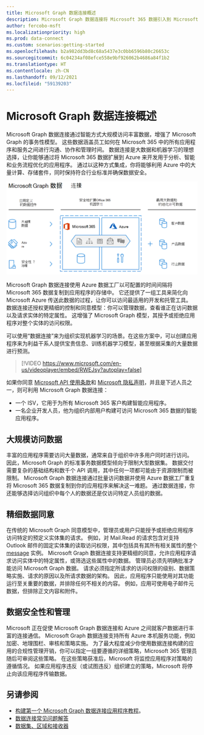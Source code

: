 ```yaml
---
title: Microsoft Graph 数据连接概述
description: Microsoft Graph 数据连接将 Microsoft 365 数据引入到 Microsoft Azure 中，让你能够获取最佳的开发和托管工具来处理此数据。
author: fercobo-msft
ms.localizationpriority: high
ms.prod: data-connect
ms.custom: scenarios:getting-started
ms.openlocfilehash: b2a982dd3bd8c68a5437e3c0bb6596b80c26653c
ms.sourcegitcommit: 6c04234af08efce558e9bf926062b4686a84f1b2
ms.translationtype: HT
ms.contentlocale: zh-CN
ms.lasthandoff: 09/12/2021
ms.locfileid: "59139203"
---
```

# <a name="overview-of-microsoft-graph-data-connect"></a>Microsoft Graph 数据连接概述

Microsoft Graph 数据连接通过智能方式大规模访问丰富数据，增强了 Microsoft Graph 的事务性模型。 这些数据涵盖员工如何在 Microsoft 365 中的所有应用程序和服务之间进行沟通、协作和管理时间。 数据连接是大数据和机器学习的理想选择，让你能够通过将 Microsoft 365 数据扩展到 Azure 来开发用于分析、智能和业务流程优化的应用程序。 通过以这种方式集成，你将能够利用 Azure 中的大量计算、存储套件，同时保持符合行业标准并确保数据安全。

![图像显示在 Azure 云中的 Microsoft 365 数据和输出数据之间应用的数据控制。](images/data-connect-mgdc-capabilities.png)

Microsoft Graph 数据连接使用 Azure 数据工厂以可配置的时间间隔将 Microsoft 365 数据复制到应用程序的存储中。 它还提供了一组工具来简化向 Microsoft Azure 传送此数据的过程，让你可以访问最适用的开发和托管工具。 数据连接还授权更精细的控制和同意模型：你可以管理数据，查看谁正在访问数据以及请求实体的特定属性。 这增强了 Microsoft Graph 模型，其授予或拒绝应用程序对整个实体的访问权限。

可以使用“数据连接”来为组织实现机器学习的场景。在这些方案中，可以创建应用程序来为利益干系人提供宝贵信息、训练机器学习模型，甚至根据采集的大量数据进行预测。

<!--<iframe class="video-iframe" style="width: 960px; height: 540px;" frameborder="0" allowfullscreen="true" src="https://www.microsoft.com/en-us/videoplayer/embed/RWEJsy?autoplay=false"> </iframe>-->

> [!VIDEO https://www.microsoft.com/en-us/videoplayer/embed/RWEJsy?autoplay=false]

如果你同意 [Microsoft API 使用条款](/legal/microsoft-apis/terms-of-use?context=/graph/context)和 [Microsoft 隐私声明](https://go.microsoft.com/fwlink/p/?LinkId=123161)，并且是下述人员之一，则可利用 Microsoft Graph 数据连接：

- 一个 ISV，它用于为所有 Microsoft 365 客户构建智能应用程序。
- 一名企业开发人员，他为组织内部用户构建可访问 Microsoft 365 数据的智能应用程序。

## <a name="access-to-data-at-scale"></a>大规模访问数据

丰富的应用程序需要访问大量数据，通常来自于组织中许多用户同时进行访问。 因此，Microsoft Graph 的标准事务数据模型倾向于限制大型数据集。 数据交付需要复杂的基础结构和数千个 API 调用，其中任何一项都可能由于资源限制而被限制。 Microsoft Graph 数据连接通过批量访问数据并使用 Azure 数据工厂重复将 Microsoft 365 数据复制到你的应用程序来解决这一难题。 通过数据连接，你还能够选择访问组织中每个人的数据还是仅访问特定人员组的数据。

## <a name="granular-data-consent"></a>精细数据同意

在传统的 Microsoft Graph 同意模型中，管理员或用户只能授予或拒绝应用程序访问特定的预定义实体集的请求。 例如，对 Mail.Read 的请求包含对支持 Outlook 邮件的固定实体集的读取访问权限，其中包括具有其所有相关属性的整个 [message](/graph/api/resources/message) 实例。 Microsoft Graph 数据连接支持更精细的同意，允许应用程序请求访问实体中的特定属性，或筛选这些属性中的数据。 管理员必须先明确批准才能访问 Microsoft Graph 数据。 请求必须指定所请求的访问权限的级别、数据策略实施、请求的原因以及所请求数据的架构。 因此，应用程序只能使用对其功能运行至关重要的数据，并排除任何不相关的内容。 例如，应用可使用电子邮件元数据，但排除正文内容和附件。

## <a name="data-security-and-governance"></a>数据安全性和管理

Microsoft 正在促使 Microsoft Graph 数据连接和 Azure 之间就客户数据进行丰富的连接通信。 Microsoft Graph 数据连接支持所有 Azure 本机服务功能，例如加密、地理围栏、审核和策略实施。 为了最大程度减少你使用数据连接构建的应用的合规性管理开销，你可以指定一组要遵循的详细策略，Microsoft 365 管理员随后可审阅这些策略。 在这些策略获准后，Microsoft 将监控应用程序对策略的遵循情况。 如果应用程序违反（或试图违反）组织建立的策略，Microsoft 将停止向该应用程序传输数据。

## <a name="see-also"></a>另请参阅

- [构建第一个 Microsoft Graph 数据连接应用程序教程](data-connect-quickstart.yml)。
- [数据连接常见问题解答](data-connect-faq.md)
- [数据集、区域和接收器](data-connect-datasets.md)
